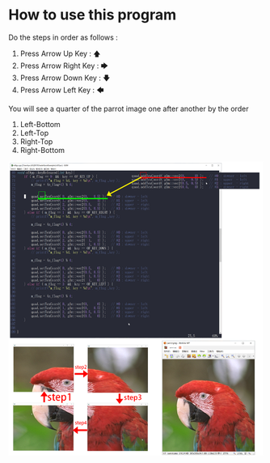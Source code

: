 # How to use this program 

Do the steps in order as follows :

1. Press Arrow Up     Key : 🡅 
1. Press Arrow Right  Key : 🡆 
1. Press Arrow Down   Key : 🡇 
1. Press Arrow Left   Key : 🡄 

You will see a quarter of the parrot image one after another by the order

1. Left-Bottom 
1. Left-Top 
1. Right-Top 
1. Right-Bottom 


![a quarter of the parrot](All.png) 


